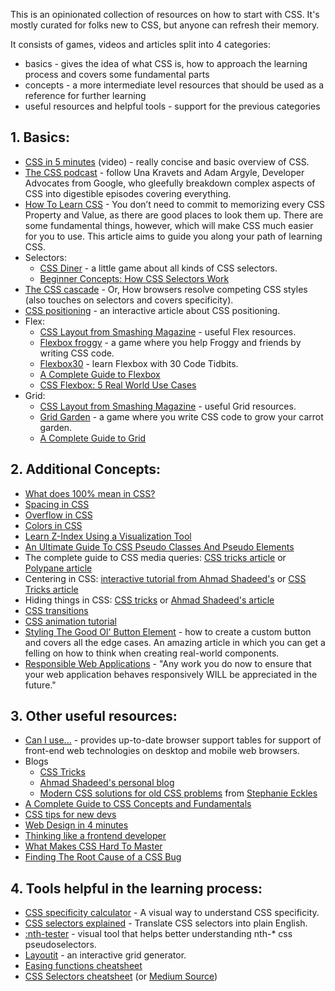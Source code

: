 This is an opinionated collection of resources on how to start with CSS. It's mostly curated for folks new to CSS, but anyone can refresh their memory.

It consists of games, videos and articles split into 4 categories:

* basics - gives the idea of what CSS is, how to approach the learning process and covers some fundamental parts
* concepts - a more intermediate level resources that should be used as a reference for further learning
* useful resources and helpful tools - support for the previous categories

## 1. Basics:

* [CSS in 5 minutes](https://www.youtube.com/watch?v=Z4pCqK-V_Wo\&feature=youtu.be\&ab_channel=CodeDripbyAaronJack) (video) - really concise and basic overview of CSS.
* [The CSS podcast](https://thecsspodcast.libsyn.com/) - follow Una Kravets and Adam Argyle, Developer Advocates from Google, who gleefully breakdown complex aspects of CSS into digestible episodes covering everything.
* [How To Learn CSS](https://www.smashingmagazine.com/2019/01/how-to-learn-css/) - You don’t need to commit to memorizing every CSS Property and Value, as there are good places to look them up. There are some fundamental things, however, which will make CSS much easier for you to use. This article aims to guide you along your path of learning CSS.
* Selectors:
  * [CSS Diner](https://flukeout.github.io/) - a little game about all kinds of CSS selectors.
  * [Beginner Concepts: How CSS Selectors Work](https://css-tricks.com/how-css-selectors-work/)
* [The CSS cascade](https://2019.wattenberger.com/blog/css-cascade) - Or, How browsers resolve competing CSS styles (also touches on selectors and covers specificity).
* [CSS positioning](https://ishadeed.com/article/learn-css-positioning/) - an interactive article about CSS positioning.
* Flex:
  * [CSS Layout from Smashing Magazine](https://www.smashingmagazine.com/guides/css-layout/) - useful Flex resources.
  * [Flexbox froggy](https://flexboxfroggy.com/) - a game where you help Froggy and friends by writing CSS code.
  * [Flexbox30](https://www.samanthaming.com/flexbox30/) - learn Flexbox with 30 Code Tidbits.
  * [A Complete Guide to Flexbox](https://css-tricks.com/snippets/css/a-guide-to-flexbox/)
  * [CSS Flexbox: 5 Real World Use Cases](https://ishadeed.com/article/flexbox-real-world-use-cases/)
* Grid:
  * [CSS Layout from Smashing Magazine](https://www.smashingmagazine.com/guides/css-layout/) - useful Grid resources.
  * [Grid Garden](https://cssgridgarden.com/) - a game where you write CSS code to grow your carrot garden.
  * [A Complete Guide to Grid](https://css-tricks.com/snippets/css/complete-guide-grid/)

## 2. Additional Concepts:

* [What does 100% mean in CSS?](https://2019.wattenberger.com/blog/css-percents)
* [Spacing in CSS](https://ishadeed.com/article/spacing-in-css/)
* [Overflow in CSS](https://ishadeed.com/article/overflow-css/)
* [Colors in CSS](https://ishadeed.com/article/css-color/)
* [Learn Z-Index Using a Visualization Tool](https://thirumanikandan.com/posts/learn-z-index-using-a-visualization-tool)
* [An Ultimate Guide To CSS Pseudo Classes And Pseudo Elements](https://www.smashingmagazine.com/2016/05/an-ultimate-guide-to-css-pseudo-classes-and-pseudo-elements/)
* The complete guide to CSS media queries: [CSS tricks article](https://css-tricks.com/a-complete-guide-to-css-media-queries/) or [Polypane article](https://polypane.app/blog/the-complete-guide-to-css-media-queries/)
* Centering in CSS: [interactive tutorial from Ahmad Shadeed's](https://ishadeed.com/article/learn-css-centering/) or [CSS Tricks article](https://css-tricks.com/centering-css-complete-guide/)
* Hiding things in CSS: [CSS tricks](https://css-tricks.com/comparing-various-ways-to-hide-things-in-css/) or [Ahmad Shadeed's article](https://ishadeed.com/article/hiding-web/)
* [CSS transitions](https://css-tricks.com/almanac/properties/t/transition/)
* [CSS animation tutorial](https://jst.hashnode.dev/css-animation-tutorial)
* [Styling The Good Ol' Button Element](https://ishadeed.com/article/styling-the-good-old-button/) - how to create a custom button and covers all the edge cases. An amazing article in which you can get a felling on how to think when creating real-world components.
* [Responsible Web Applications](https://responsibleweb.app/) - "Any work you do now to ensure that your web application behaves responsively WILL be appreciated in the future."

## 3. Other useful resources:

* [Can I use...](https://caniuse.com/) - provides up-to-date browser support tables for support of front-end web technologies on desktop and mobile web browsers.
* Blogs
  * [CSS Tricks](https://css-tricks.com/)
  * [Ahmad Shadeed's personal blog](https://ishadeed.com/)
  * [Modern CSS solutions for old CSS problems](https://moderncss.dev/) from [Stephanie Eckles](https://thinkdobecreate.com/)
* [A Complete Guide to CSS Concepts and Fundamentals](https://www.taniarascia.com/overview-of-css-concepts/)
* [CSS tips for new devs](https://amberwilson.co.uk/blog/css-tips-for-new-devs/)
* [Web Design in 4 minutes](https://jgthms.com/web-design-in-4-minutes/)
* [Thinking like a frontend developer](https://ishadeed.com/article/thinking-like-a-front-end-developer/)
* [What Makes CSS Hard To Master](https://timseverien.com/posts/2020-12-06-what-makes-css-hard-to-master/)
* [Finding The Root Cause of a CSS Bug](https://ishadeed.com/article/finding-the-root-cause/)

## 4. Tools helpful in the learning process:

* [CSS specificity calculator](https://specificity.keegan.st/) - A visual way to understand CSS specificity.
* [CSS selectors explained](https://kittygiraudel.github.io/selectors-explained/) - Translate CSS selectors into plain English.
* [:nth-tester](https://css-tricks.com/examples/nth-child-tester/) - visual tool that helps better understanding nth-\* css pseudoselectors.
* [Layoutit](https://grid.layoutit.com/) - an interactive grid generator.
* [Easing functions cheatsheet](https://easings.net/en)
* [CSS Selectors cheatsheet](https://www.dropbox.com/s/h2hni9o1m1di989/CSS%20selectors%20cheatsheet.pdf) (or [Medium Source](https://medium.com/design-code-repository/css-selectors-cheatsheet-details-9593bc204e3f))
